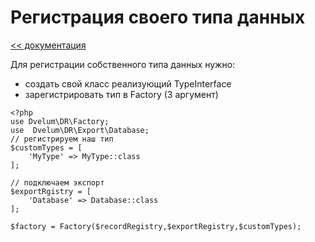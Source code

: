 # Регистрация своего типа данных
[<< документация](readme.md)

Для регистрации собственного типа данных нужно:
* создать свой класс реализующий TypeInterface
* зарегистрировать тип в Factory (3 аргумент)
```
<?php
use Dvelum\DR\Factory;
use  Dvelum\DR\Export\Database;
// регистрируем наш тип
$customTypes = [
    'MyType' => MyType::class
];

// подключаем экспорт
$exportRgistry = [
    'Database' => Database::class
];

$factory = Factory($recordRegistry,$exportRegistry,$customTypes);